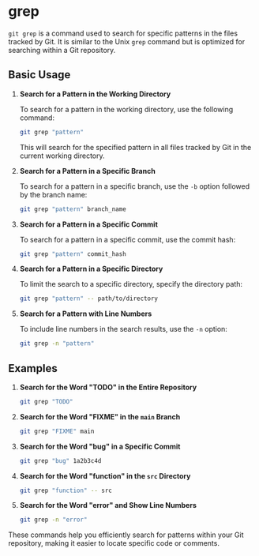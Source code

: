 # grep

`git grep` is a command used to search for specific patterns in the files tracked by Git. It is similar to the Unix `grep` command but is optimized for searching within a Git repository.

## Basic Usage

1. **Search for a Pattern in the Working Directory**

   To search for a pattern in the working directory, use the following command:

   ```sh
   git grep "pattern"
   ```

   This will search for the specified pattern in all files tracked by Git in the current working directory.

2. **Search for a Pattern in a Specific Branch**

   To search for a pattern in a specific branch, use the `-b` option followed by the branch name:

   ```sh
   git grep "pattern" branch_name
   ```

3. **Search for a Pattern in a Specific Commit**

   To search for a pattern in a specific commit, use the commit hash:

   ```sh
   git grep "pattern" commit_hash
   ```

4. **Search for a Pattern in a Specific Directory**

   To limit the search to a specific directory, specify the directory path:

   ```sh
   git grep "pattern" -- path/to/directory
   ```

5. **Search for a Pattern with Line Numbers**

   To include line numbers in the search results, use the `-n` option:

   ```sh
   git grep -n "pattern"
   ```

## Examples

1. **Search for the Word "TODO" in the Entire Repository**

   ```sh
   git grep "TODO"
   ```

2. **Search for the Word "FIXME" in the `main` Branch**

   ```sh
   git grep "FIXME" main
   ```

3. **Search for the Word "bug" in a Specific Commit**

   ```sh
   git grep "bug" 1a2b3c4d
   ```

4. **Search for the Word "function" in the `src` Directory**

   ```sh
   git grep "function" -- src
   ```

5. **Search for the Word "error" and Show Line Numbers**

   ```sh
   git grep -n "error"
   ```

These commands help you efficiently search for patterns within your Git repository, making it easier to locate specific code or comments.